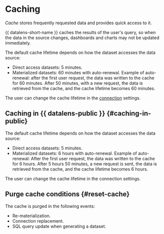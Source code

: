 # Caching

_Cache_ stores frequently requested data and provides quick access to it.

{{ datalens-short-name }} caches the results of the user's query, so when the data in the source changes, dashboards and charts may not be updated immediately.

The default cache lifetime depends on how the dataset accesses the data source:

* Direct access datasets: 5 minutes.
* Materialized datasets: 60 minutes with auto-renewal.
Example of auto-renewal: after the first user request, the data was written to the cache for 60 minutes. After 50 minutes, with a new request, the data is retrieved from the cache, and the cache lifetime becomes 60 minutes.

The user can change the cache lifetime in the [connection](../operations/connection/create-clickhouse.md) settings.

## Caching in {{ datalens-public }} {#caching-in-public}

The default cache lifetime depends on how the dataset accesses the data source:

* Direct access datasets: 5 minutes.
* Materialized datasets: 6 hours with auto-renewal.
Example of auto-renewal: After the first user request, the data was written to the cache for 6 hours. After 5 hours 50 minutes, a new request is sent, the data is retrieved from the cache, and the cache lifetime becomes 6 hours.

The user can change the cache lifetime in the connection settings.

## Purge cache conditions {#reset-cache}

The cache is purged in the following events:

* Re-materialization.
* Connection replacement.
* SQL query update when generating a dataset.

